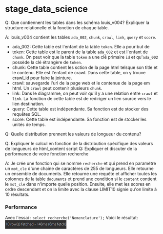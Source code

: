 # stage_data_science

Q: Que contiennent les tables dans les schéma louis_v004? Expliquer la structure relationelle et la fonction de chaque table.

A: louis_v004 contient les tables `ada_002`, `chunk`, `crawl`, `link`, `query` et `score`.
- ada_002: Cette table est l'enfant de la table `token`. Elle a pour but de
- token: Cette table est le parent de la table `ada_002` et est l'enfant de `chunk`. On peut voir que la table `token` a une clé primaire `id` et qu'`ada_002` possède la clé étrangère de `token`.
- chunk: Cette table contient les sction de la page html telsque son title et le contenu. Elle est l'enfant de crawl. Dans cette table, on y trouve crawl_id pour faire la jointure.
- crawl: sauvegarde l'url de la page web et le contenue de la page em html. Un `crawl` peut contenir plusieurs `chunk`.
- link: Dans le diagramme, on peut voir qu'il y a une relation entre `crawl` et `link`. La fonction de cette table est de rediriger un lien source vers le lien destination.
- query: Cette table est indépendante. Sa fonction est de stocker des requêtes SQL.
- score: Cette table est indépendante. Sa fonction est de stocker les unités de temps.


Q: Quelle distribution prennent les valeurs de longueur du contenu?

Q: Expliquer le calcul en fonction de la distribution spécifique des valeurs de longueurs de html_content script
Q: Expliquer et discuter de la performance de votre fonction recherche

A: Je crée une fonction qui se nomme `recherche` et qui prend en paramètre un `mot_cle` d'une chaine de caractères de 255 de longueurs.
Elle retourne un ensemble de documents.
Elle retourne une requête et afficher toutes les colonnes de la table `documents` et prend une condition si le `content` contient le `mot_cle` dans n'importe quelle position. Ensuite, elle met les scores en ordre descendant et on la limite avec la clause LIMIT10 signie qu'on limite à 10 résultats.

### Performance
Avec l'essai :
`select recherche('Nomenclature');`
Voici le résultat:
![Recherche_performance](https://github.com/TheRealiPaul/stage_data_science/blob/main/stage_peformance_recherche.png?raw=true)

